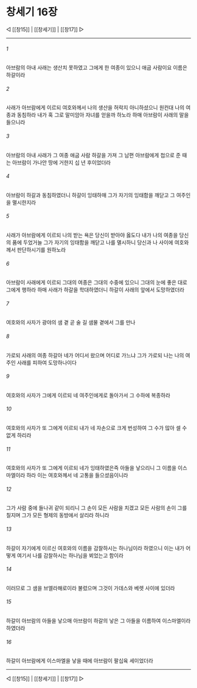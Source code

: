 # 창세기 16장

◁ [[창15]] | [[창세기]] | [[창17]] ▷
***

###### 1
아브람의 아내 사래는 생산치 못하였고 그에게 한 여종이 있으니 애굽 사람이요 이름은 하갈이라

###### 2
사래가 아브람에게 이르되 여호와께서 나의 생산을 허락지 아니하셨으니 원컨대 나의 여종과 동침하라 내가 혹 그로 말미암아 자녀를 얻을까 하노라 하매 아브람이 사래의 말을 들으니라

###### 3
아브람의 아내 사래가 그 여종 애굽 사람 하갈을 가져 그 남편 아브람에게 첩으로 준 때는 아브람이 가나안 땅에 거한지 십 년 후이었더라

###### 4
아브람이 하갈과 동침하였더니 하갈이 잉태하매 그가 자기의 잉태함을 깨닫고 그 여주인을 멸시한지라

###### 5
사래가 아브람에게 이르되 나의 받는 욕은 당신이 받아야 옳도다 내가 나의 여종을 당신의 품에 두었거늘 그가 자기의 잉태함을 깨닫고 나를 멸시하니 당신과 나 사이에 여호와께서 판단하시기를 원하노라

###### 6
아브람이 사래에게 이르되 그대의 여종은 그대의 수중에 있으니 그대의 눈에 좋은 대로 그에게 행하라 하매 사래가 하갈을 학대하였더니 하갈이 사래의 앞에서 도망하였더라

###### 7
여호와의 사자가 광야의 샘 곁 곧 술 길 샘물 곁에서 그를 만나

###### 8
가로되 사래의 여종 하갈아 네가 어디서 왔으며 어디로 가느냐 그가 가로되 나는 나의 여주인 사래를 피하여 도망하나이다

###### 9
여호와의 사자가 그에게 이르되 네 여주인에게로 돌아가서 그 수하에 복종하라

###### 10
여호와의 사자가 또 그에게 이르되 내가 네 자손으로 크게 번성하여 그 수가 많아 셀 수 없게 하리라

###### 11
여호와의 사자가 또 그에게 이르되 네가 잉태하였은즉 아들을 낳으리니 그 이름을 이스마엘이라 하라 이는 여호와께서 네 고통을 들으셨음이니라

###### 12
그가 사람 중에 들나귀 같이 되리니 그 손이 모든 사람을 치겠고 모든 사람의 손이 그를 칠지며 그가 모든 형제의 동방에서 살리라 하니라

###### 13
하갈이 자기에게 이르신 여호와의 이름을 감찰하시는 하나님이라 하였으니 이는 내가 어떻게 여기서 나를 감찰하시는 하나님을 뵈었는고 함이라

###### 14
이러므로 그 샘을 브엘라해로이라 불렀으며 그것이 가데스와 베렛 사이에 있더라

###### 15
하갈이 아브람의 아들을 낳으매 아브람이 하갈의 낳은 그 아들을 이름하여 이스마엘이라 하였더라

###### 16
하갈이 아브람에게 이스마엘을 낳을 때에 아브람이 팔십육 세이었더라

***
◁ [[창15]] | [[창세기]] | [[창17]] ▷